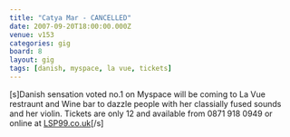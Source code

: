 ```yaml
---
title: "Catya Mar - CANCELLED"
date: 2007-09-20T18:00:00.000Z
venue: v153
categories: gig
board: 8
layout: gig
tags: [danish, myspace, la vue, tickets]
---
```

[s]Danish sensation voted no.1 on Myspace will be coming to La Vue restraunt and Wine bar to dazzle people with her classially fused sounds and her violin. Tickets are only 12 and available from 0871 918 0949 or online at <a href="http://www.LSP99.co.uk">LSP99.co.uk</a>[/s]